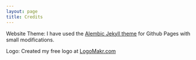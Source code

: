 ```yaml
---
layout: page
title: Credits
---
```

Website Theme: I have used the [Alembic Jekyll theme](https://github.com/daviddarnes/alembic) for Github Pages with small modifications. 

Logo: Created my free logo at [LogoMakr.com](https://logomakr.com/)
